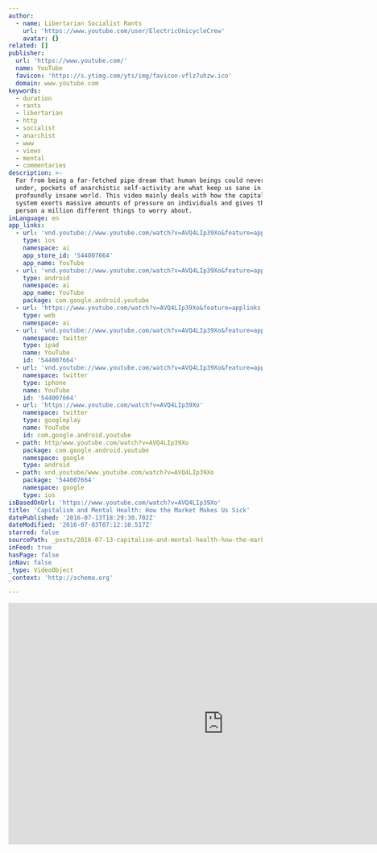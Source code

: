 ```yaml
---
author:
  - name: Libertarian Socialist Rants
    url: 'https://www.youtube.com/user/ElectricUnicycleCrew'
    avatar: {}
related: []
publisher:
  url: 'https://www.youtube.com/'
  name: YouTube
  favicon: 'https://s.ytimg.com/yts/img/favicon-vflz7uhzw.ico'
  domain: www.youtube.com
keywords:
  - duration
  - rants
  - libertarian
  - http
  - socialist
  - anarchist
  - www
  - views
  - mental
  - commentaries
description: >-
  Far from being a far-fetched pipe dream that human beings could never live
  under, pockets of anarchistic self-activity are what keep us sane in a
  profoundly insane world. This video mainly deals with how the capitalist
  system exerts massive amounts of pressure on individuals and gives the average
  person a million different things to worry about.
inLanguage: en
app_links:
  - url: 'vnd.youtube://www.youtube.com/watch?v=AVQ4LIp39Xo&feature=applinks'
    type: ios
    namespace: ai
    app_store_id: '544007664'
    app_name: YouTube
  - url: 'vnd.youtube://www.youtube.com/watch?v=AVQ4LIp39Xo&feature=applinks'
    type: android
    namespace: ai
    app_name: YouTube
    package: com.google.android.youtube
  - url: 'https://www.youtube.com/watch?v=AVQ4LIp39Xo&feature=applinks'
    type: web
    namespace: ai
  - url: 'vnd.youtube://www.youtube.com/watch?v=AVQ4LIp39Xo&feature=applinks'
    namespace: twitter
    type: ipad
    name: YouTube
    id: '544007664'
  - url: 'vnd.youtube://www.youtube.com/watch?v=AVQ4LIp39Xo&feature=applinks'
    namespace: twitter
    type: iphone
    name: YouTube
    id: '544007664'
  - url: 'https://www.youtube.com/watch?v=AVQ4LIp39Xo'
    namespace: twitter
    type: googleplay
    name: YouTube
    id: com.google.android.youtube
  - path: http/www.youtube.com/watch?v=AVQ4LIp39Xo
    package: com.google.android.youtube
    namespace: google
    type: android
  - path: vnd.youtube/www.youtube.com/watch?v=AVQ4LIp39Xo
    package: '544007664'
    namespace: google
    type: ios
isBasedOnUrl: 'https://www.youtube.com/watch?v=AVQ4LIp39Xo'
title: 'Capitalism and Mental Health: How the Market Makes Us Sick'
datePublished: '2016-07-13T18:29:30.702Z'
dateModified: '2016-07-03T07:12:10.517Z'
starred: false
sourcePath: _posts/2016-07-13-capitalism-and-mental-health-how-the-market-makes-us-sick.md
inFeed: true
hasPage: false
inNav: false
_type: VideoObject
_context: 'http://schema.org'

---
```

<iframe src="https://cdn.embedly.com/widgets/media.html?src=https%3A%2F%2Fwww.youtube.com%2Fembed%2FAVQ4LIp39Xo%3Ffeature%3Doembed&amp;url=http%3A%2F%2Fwww.youtube.com%2Fwatch%3Fv%3DAVQ4LIp39Xo&amp;image=https%3A%2F%2Fi.ytimg.com%2Fvi%2FAVQ4LIp39Xo%2Fhqdefault.jpg&amp;key=b7d04c9b404c499eba89ee7072e1c4f7&amp;type=text%2Fhtml&amp;schema=youtube" width="854" height="480" scrolling="no" frameborder="0" allowfullscreen="" style=""></iframe>